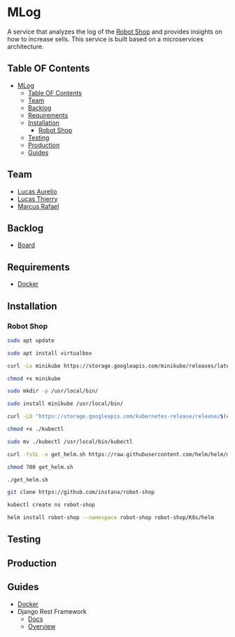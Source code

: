 # MLog

A service that analyzes the log of the [Robot Shop](https://github.com/instana/robot-shop) and provides insights on how to increase sells.
This service is built based on a microservices architecture.

## Table OF Contents

- [MLog](#mlog)
  - [Table OF Contents](#table-of-contents)
  - [Team](#team)
  - [Backlog](#backlog)
  - [Requirements](#requirements)
  - [Installation](#installation)
    - [Robot Shop](#robot-shop)
  - [Testing](#testing)
  - [Production](#production)
  - [Guides](#guides)

## Team

- [Lucas Aurelio](https://github.com/lucas625)
- [Lucas Thierry](https://github.com/lucasthierry)
- [Marcus Rafael](https://github.com/marcusrafael)

## Backlog

- [Board](https://trello.com/invite/b/gBPAZXzy/567892ba668b70a6f3a84c1ad4a84c62/projeto-microservice)

## Requirements

- [Docker](https://www.docker.com/)

## Installation

### Robot Shop

```sh
sudo apt update

sudo apt install virtualbox

curl -Lo minikube https://storage.googleapis.com/minikube/releases/latest/minikube-linux-amd64

chmod +x minikube

sudo mkdir -p /usr/local/bin/

sudo install minikube /usr/local/bin/

curl -LO "https://storage.googleapis.com/kubernetes-release/release/$(curl -s https://storage.googleapis.com/kubernetes-release/release/stable.txt)/bin/linux/amd64/kubectl"

chmod +x ./kubectl

sudo mv ./kubectl /usr/local/bin/kubectl

curl -fsSL -o get_helm.sh https://raw.githubusercontent.com/helm/helm/master/scripts/get-helm-3

chmod 700 get_helm.sh

./get_helm.sh

git clone https://github.com/instana/robot-shop

kubectl create ns robot-shop

helm install robot-shop --namespace robot-shop robot-shop/K8s/helm
```

## Testing

## Production

## Guides

- [Docker](https://docs.docker.com/get-started/)
- Django Rest Framework
  - [Docs](https://www.django-rest-framework.org/)
  - [Overview](http://www.cdrf.co/)
